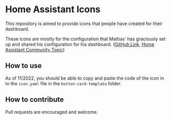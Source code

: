 # Home Assistant Icons

This repository is aimed to provide icons that people have created for their dashboard.

These icons are mostly for the configuration that Mattias' has graciously set up and shared his configuration for his dashboard. ([GitHub Link](https://github.com/matt8707/hass-config), [Home Assistant Community Topic](https://community.home-assistant.io/t/a-different-take-on-designing-a-lovelace-ui/162594))

## How to use

As of 11/2022, you should be able to copy and paste the code of the icon in to the `icon.yaml` file in the `button-card-template` folder.

## How to contribute

Pull requests are encouraged and welcome.
